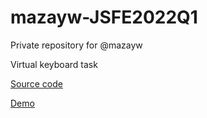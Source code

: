 # mazayw-JSFE2022Q1

Private repository for @mazayw

Virtual keyboard task

[Source code](https://github.com/Mazayw/virtual_kb)

[Demo](https://mazayw.github.io/virtual_kb/index)
